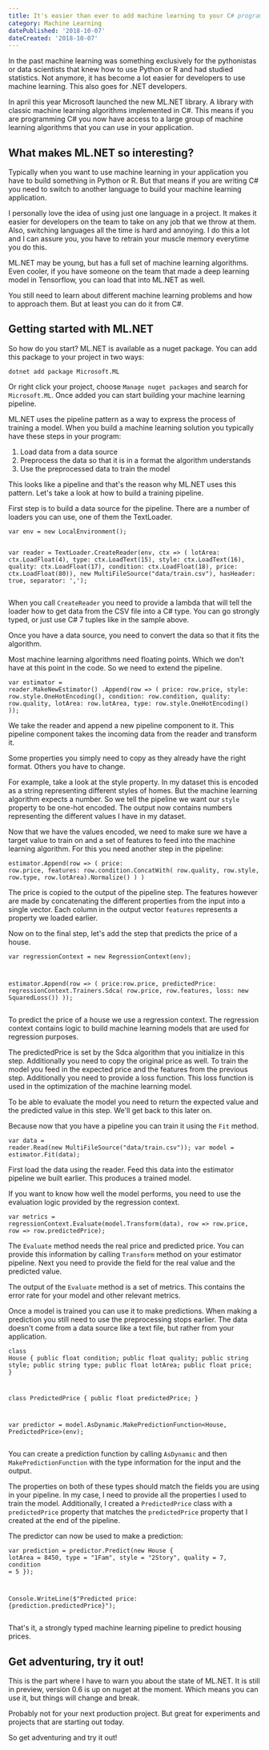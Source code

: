 ```yaml
---
title: It's easier than ever to add machine learning to your C# program. Use ML.NET!
category: Machine Learning
datePublished: '2018-10-07'
dateCreated: '2018-10-07'
---
```

<p>In the past machine learning was something exclusively for the pythonistas or data scientists that knew how to use Python or R and had studied statistics. Not anymore, it has become a lot easier for developers to use machine learning. This also goes for .NET developers.</p><p>In april this year Microsoft launched the new ML.NET library. A library with classic machine learning algorithms implemented in C#. This means if you are programming C# you now have access to a large group of machine learning algorithms that you can use in your application.</p><h2 id="what-makes-ml-net-so-interesting">What makes ML.NET so interesting?</h2><p>Typically when you want to use machine learning in your application you have to build something in Python or R. But that means if you are writing C# you need to switch to another language to build your machine learning application.</p><p>I personally love the idea of using just one language in a project. It makes it easier for developers on the team to take on any job that we throw at them. Also, switching languages all the time is hard and annoying. I do this a lot and I can assure you, you have to retrain your muscle memory everytime you do this.</p><p>ML.NET may be young, but has a full set of machine learning algorithms. Even cooler, if you have someone on the team that made a deep learning model in Tensorflow, you can load that into ML.NET as well. </p><p>You still need to learn about different machine learning problems and how to approach them. But at least you can do it from C#.</p><h2 id="getting-started-with-ml-net">Getting started with ML.NET</h2><p>So how do you start? ML.NET is available as a nuget package. You can add this package to your project in two ways:</p><pre><code>dotnet add package Microsoft.ML</code></pre><p>Or right click your project, choose <code>Manage nuget packages</code> and search for <code>Microsoft.ML</code>. Once added you can start building your machine learning pipeline.</p><p>ML.NET uses the pipeline pattern as a way to express the process of training a model. When you build a machine learning solution you typically have these steps in your program:</p><ol><li>Load data from a data source</li><li>Preprocess the data so that it is in a format the algorithm understands</li><li>Use the preprocessed data to train the model</li></ol><p>This looks like a pipeline and that's the reason why ML.NET uses this pattern. Let's take a look at how to build a training pipeline.</p><p>First step is to build a data source for the pipeline. There are a number of loaders you can use, one of them the TextLoader. </p><pre><code>var env = new LocalEnvironment();

var reader = TextLoader.CreateReader(env,
    ctx =&gt; (
        lotArea: ctx.LoadFloat(4),
        type: ctx.LoadText(15),
        style: ctx.LoadText(16),
        quality: ctx.LoadFloat(17),
        condition: ctx.LoadFloat(18),
        price: ctx.LoadFloat(80)),
    new MultiFileSource("data/train.csv"), hasHeader: true, separator: ',');</code></pre><p>When you call <code>CreateReader</code> you need to provide a lambda that will tell the loader how to get data from the CSV file into a C# type. You can go strongly typed, or just use C# 7 tuples like in the sample above.</p><p>Once you have a data source, you need to convert the data so that it fits the algorithm. </p><p>Most machine learning algorithms need floating points. Which we don't have at this point in the code. So we need to extend the pipeline.</p><pre><code>var estimator = reader.MakeNewEstimator()
    .Append(row =&gt; (
        price: row.price,
        style: row.style.OneHotEncoding(),
        condition: row.condition,
        quality: row.quality,
        lotArea: row.lotArea,
        type: row.style.OneHotEncoding()
    ));</code></pre><p>We take the reader and append a new pipeline component to it. This pipeline component takes the incoming data from the reader and transform it.</p><p>Some properties you simply need to copy as they already have the right format. Others you have to change. </p><p>For example, take a look at the style property. In my dataset this is encoded as a string representing different styles of homes. But the machine learning algorithm expects a number. So we tell the pipeline we want our `style` property to be one-hot encoded. The output now contains numbers representing the different values I have in my dataset.</p><p>Now that we have the values encoded, we need to make sure we have a target value to train on and a set of features to feed into the machine learning algorithm. For this you need another step in the pipeline:</p><pre><code>estimator.Append(row =&gt; (
	price: row.price, 
	features: row.condition.ConcatWith(
		row.quality, row.style, row.type, row.lotArea).Normalize()
	)
)</code></pre><p>The price is copied to the output of the pipeline step. The features however are made by concatenating the different properties from the input into a single vector. Each column in the output vector <code>features</code> represents a property we loaded earlier.</p><p>Now on to the final step, let's add the step that predicts the price of a house. </p><pre><code>var regressionContext = new RegressionContext(env);

estimator.Append(row =&gt; (
    price:row.price, 
    predictedPrice: regressionContext.Trainers.Sdca(
        row.price,
        row.features, 
        loss: new SquaredLoss())
));</code></pre><p>To predict the price of a house we use a regression context. The regression context contains logic to build machine learning models that are used for regression purposes.</p><p>The predictedPrice is set by the Sdca algorithm that you initialize in this step. Additionally you need to copy the original price as well. To train the model you feed in the expected price and the features from the previous step. Additionally you need to provide a loss function. This loss function is used in the optimization of the machine learning model.</p><p>To be able to evaluate the model you need to return the expected value and the predicted value in this step. We'll get back to this later on.</p><p>Because now that you have a pipeline you can train it using the <code>Fit</code> method.</p><pre><code>var data = reader.Read(new MultiFileSource("data/train.csv"));
var model = estimator.Fit(data);</code></pre><p>First load the data using the reader. Feed this data into the estimator pipeline we built earlier. This produces a trained model.</p><p>If you want to know how well the model performs, you need to use the evaluation logic provided by the regression context.</p><pre><code>var metrics = regressionContext.Evaluate(model.Transform(data), 
    row =&gt; row.price, row =&gt; row.predictedPrice);</code></pre><p>The <code>Evaluate</code> method needs the real price and predicted price. You can provide this information by calling <code>Transform</code> method on your estimator pipeline. Next you need to provide the field for the real value and the predicted value.</p><p>The output of the <code>Evaluate</code> method is a set of metrics. This contains the error rate for your model and other relevant metrics.</p><p>Once a model is trained you can use it to make predictions. When making a prediction you still need to use the preprocessing stops earlier. The data doesn't come from a data source like a text file, but rather from your application.</p><pre><code>class House
{
    public float condition;
    public float quality;
    public string style;
    public string type;
    public float lotArea;
    public float price;
}

class PredictedPrice
{
    public float predictedPrice;
}

var predictor = model.AsDynamic.MakePredictionFunction&lt;House, PredictedPrice&gt;(env);</code></pre><p>You can create a prediction function by calling <code>AsDynamic</code> and then <code>MakePredictionFunction</code> with the type information for the input and the output.</p><p>The properties on both of these types should match the fields you are using in your pipeline. In my case, I need to provide all the properties I used to train the model. Additionally, I created a <code>PredictedPrice</code> class with a <code>predictedPrice</code> property that matches the <code>predictedPrice</code> property that I created at the end of the pipeline.</p><p>The predictor can now be used to make a prediction:</p><pre><code>var prediction = predictor.Predict(new House
{
    lotArea = 8450,
    type = "1Fam",
    style = "2Story",
    quality = 7,
    condition = 5
});

Console.WriteLine($"Predicted price: {prediction.predictedPrice}");</code></pre><p>That's it, a strongly typed machine learning pipeline to predict housing prices. </p><h2 id="get-adventuring-try-it-out-">Get adventuring, try it out!</h2><p>This is the part where I have to warn you about the state of ML.NET. It is still in preview, version 0.6 is up on nuget at the moment. Which means you can use it, but things will change and break.</p><p>Probably not for your next production project. But great for experiments and projects that are starting out today.</p><p>So get adventuring and try it out!</p><p></p>
